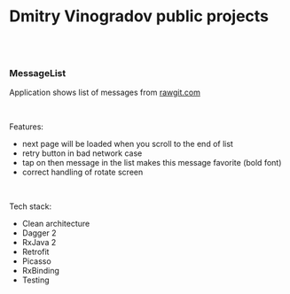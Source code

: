 # Dmitry  Vinogradov public projects

<br><br>

### MessageList

Application shows list of messages from [rawgit.com](https://rawgit.com/startandroid/data/master/messages/messages1.json) 

<br>

Features:
* next page will be loaded when you scroll to the end of list
* retry button in bad network case
* tap on then message in the list makes this message favorite (bold font)
* correct handling of rotate screen

<br>

Tech stack:
* Clean architecture
* Dagger 2
* RxJava 2
* Retrofit
* Picasso
* RxBinding
* Testing

<br><br>